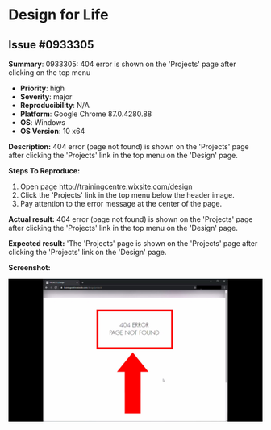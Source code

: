 # Design for Life
## Issue #0933305
**Summary**: 0933305: 404 error is shown on the 'Projects' page after clicking on the top menu

- **Priority**: high
- **Severity**: major
- **Reproducibility**: N/A
- **Platform**: Google Chrome 87.0.4280.88
- **OS**: Windows
- **OS Version**: 10 x64

**Description:** 404 error (page not found) is shown on the 'Projects' page after clicking the 'Projects' link in the top menu on the 'Design' page.

**Steps To Reproduce:**
1. Open page http://trainingcentre.wixsite.com/design
2. Click the 'Projects' link in the top menu below the header image.
3. Pay attention to the error message at the center of the page.

**Actual result:** 404 error (page not found) is shown on the 'Projects' page after clicking the 'Projects' link in the top menu on the 'Design' page.

**Expected result:** 'The 'Projects' page is shown on the 'Projects' page after clicking the 'Projects' link on the 'Design' page.

**Screenshot:**

![0933305](0933305.jpg)
